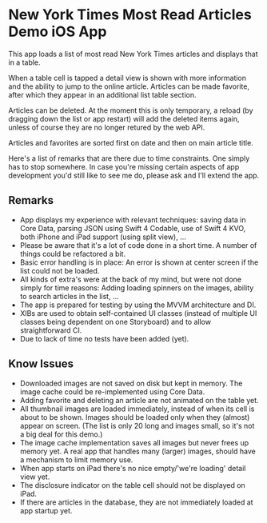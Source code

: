 # New York Times Most Read Articles Demo iOS App

This app loads a list of most read New York Times articles and displays that in a table.

When a table cell is tapped a detail view is shown with more information and the ability to jump to the online article. Articles can be made favorite, after which they appear in an additional list table section.

Articles can be deleted. At the moment this is only temporary, a reload (by dragging down the list or app restart) will add the deleted items again, unless of course they are no longer retured by the web API.

Articles and favorites are sorted first on date and then on main article title.

Here's a list of remarks that are there due to time constraints.  One simply has to stop somewhere.  In case you're missing certain aspects of app development you'd still like to see me do, please ask and I'll extend the app.

## Remarks

- App displays my experience with relevant techniques: saving data in Core Data, parsing JSON using Swift 4 Codable, use of Swift 4 KVO, both iPhone and iPad support (using split view), ...
- Please be aware that it's a lot of code done in a short time.  A number of things could be refactored a bit.
- Basic error handling is in place: An error is shown at center screen if the list could not be loaded.
- All kinds of extra's were at the back of my mind, but were not done simply for time reasons: Adding loading spinners on the images, ability to search articles in the list, ...
- The app is prepared for testing by using the MVVM architecture and DI.
- XIBs are used to obtain self-contained UI classes (instead of multiple UI classes being dependent on one Storyboard) and to allow straightforward CI.
- Due to lack of time no tests have been added (yet).

## Know Issues

- Downloaded images are not saved on disk but kept in memory.  The image cache could be re-implemented using Core Data.
- Adding favorite and deleting an article are not animated on the table yet.
- All thumbnail images are loaded immediately, instead of when its cell is about to be shown.  Images should be loaded only when they (almost) appear on screen.  (The list is only 20 long and images small, so it's not a big deal for this demo.)
- The image cache implementation saves all images but never frees up memory yet.  A real app that handles many (larger) images, should have a mechanism to limit memory use.
- When app starts on iPad there's no nice empty/'we're loading' detail view yet.
- The disclosure indicator on the table cell should not be displayed on iPad.
- If there are articles in the database, they are not immediately loaded at app startup yet.
